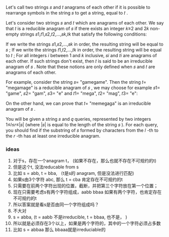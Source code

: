 Let's call two strings 𝑠
 and 𝑡
 anagrams of each other if it is possible to rearrange symbols in the string 𝑠
 to get a string, equal to 𝑡
.

Let's consider two strings 𝑠
 and 𝑡
 which are anagrams of each other. We say that 𝑡
 is a reducible anagram of 𝑠
 if there exists an integer 𝑘≥2
 and 2𝑘
 non-empty strings 𝑠1,𝑡1,𝑠2,𝑡2,…,𝑠𝑘,𝑡𝑘
 that satisfy the following conditions:

If we write the strings 𝑠1,𝑠2,…,𝑠𝑘
 in order, the resulting string will be equal to 𝑠
;
If we write the strings 𝑡1,𝑡2,…,𝑡𝑘
 in order, the resulting string will be equal to 𝑡
;
For all integers 𝑖
 between 1
 and 𝑘
 inclusive, 𝑠𝑖
 and 𝑡𝑖
 are anagrams of each other.
If such strings don't exist, then 𝑡
 is said to be an irreducible anagram of 𝑠
. Note that these notions are only defined when 𝑠
 and 𝑡
 are anagrams of each other.

For example, consider the string 𝑠=
 "gamegame". Then the string 𝑡=
 "megamage" is a reducible anagram of 𝑠
, we may choose for example 𝑠1=
 "game", 𝑠2=
 "gam", 𝑠3=
 "e" and 𝑡1=
 "mega", 𝑡2=
 "mag", 𝑡3=
 "e":


On the other hand, we can prove that 𝑡=
 "memegaga" is an irreducible anagram of 𝑠
.

You will be given a string 𝑠
 and 𝑞
 queries, represented by two integers 1≤𝑙≤𝑟≤|𝑠|
 (where |𝑠|
 is equal to the length of the string 𝑠
). For each query, you should find if the substring of 𝑠
 formed by characters from the 𝑙
-th to the 𝑟
-th has at least one irreducible anagram.

### ideas
1. 对于s，存在一个anagram t， (如果不存在，那么也就不存在不可规约的t)
2. 但是这个t, 没法reducable from s
3. 比如 s = abb, t = bba, （t是s的 anagram, 但是没法进行匹配)
4. 如果s由3个字符 abc, 那么 t = cba 肯定存在不可规约的t
5. 只需要在前两个字符出现的位置，截断，并把第三个字符放在第一个位置；
6. 现在只需要考虑s有两个字符组成，aabb   bbaa 如果有两个字符，也肯定存在不可规约的t
7. 所以答案就是看s是否由同一个字符组成吗？
8. 不大对
9. s = abba, (t = aabb 不是irreducible, t = bbaa, 也不是， )
10. 所以就是必须存在3个以上，如果是两个字符的，其中的一个字符必须占多数
11. 比如 s = abbaa 那么 bbaaa就是irreduciable的